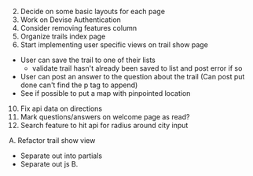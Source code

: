 2.  Decide on some basic layouts for each page
4.  Work on Devise Authentication
6.  Consider removing features column
7.  Organize trails index page
9.  Start implementing user specific views on trail show page
  - User can save the trail to one of their lists
    - validate trail hasn't already been saved to list and post error if so
  - User can post an answer to the question about the trail (Can post put done can't find the p tag to append)
  - See if possible to put a map with pinpointed location
10.  Fix api data on directions
13. Mark questions/answers on welcome page as read?
14. Search feature to hit api for radius around city input



A. Refactor trail show view
   - Separate out into partials
   - Separate out js
B. 

